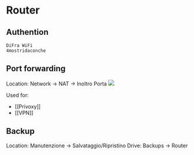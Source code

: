 # Router

## Authention
```
DiFra WiFi
4mostridaconche
```


## Port forwarding
Location: Network -> NAT -> Inoltro Porta
![](https://i.imgur.com/RVyJLMe.png)

Used for:
- [[Privoxy]]
- [[VPN]]

## Backup
Location: Manutenzione -> Salvataggio/Ripristino
Drive: Backups -> Router
